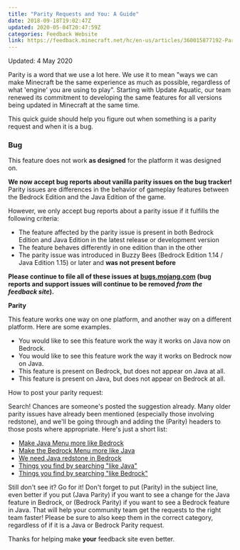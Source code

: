 ```yaml
---
title: "Parity Requests and You: A Guide"
date: 2018-09-18T19:02:47Z
updated: 2020-05-04T20:47:59Z
categories: Feedback Website
link: https://feedback.minecraft.net/hc/en-us/articles/360015877192-Parity-Requests-and-You-A-Guide
---
```


Updated: 4 May 2020

Parity is a word that we use a lot here. We use it to mean "ways we can make Minecraft be the same experience as much as possible, regardless of what 'engine' you are using to play". Starting with Update Aquatic, our team renewed its commitment to developing the same features for all versions being updated in Minecraft at the same time.

This quick guide should help you figure out when something is a parity request and when it is a bug.

### **Bug**

This feature does not work **as designed** for the platform it was designed on. 

**We now accept bug reports about vanilla parity issues on the bug tracker!**  
Parity issues are differences in the behavior of gameplay features between the Bedrock Edition and the Java Edition of the game.

However, we only accept bug reports about a parity issue if it fulfills the following criteria:

- The feature affected by the parity issue is present in both Bedrock Edition and Java Edition in the latest release or development version
- The feature behaves differently in one edition than in the other
- The parity issue was introduced in Buzzy Bees (Bedrock Edition 1.14 / Java Edition 1.15) or later and **was not present before**

**Please continue to file all of these issues at [bugs.mojang.com](http://bugs.mojang.com/) (bug reports and support issues will continue to be removed *from the feedback site*).**

**Parity**

This feature works one way on one platform, and another way on a different platform. Here are some examples.

- You would like to see this feature work the way it works on Java now on Bedrock.
- You would like to see this feature work the way it works on Bedrock now on Java.
- This feature is present on Bedrock, but does not appear on Java at all.
- This feature is present on Java, but does not appear on Bedrock at all.

How to post your parity request:

Search! Chances are someone's posted the suggestion already. Many older parity issues have already been mentioned (especially those involving redstone), and we'll be going through and adding the (Parity) headers to those posts where appropriate. Here's just a short list:

- [Make Java Menu more like Bedrock](https://feedback.minecraft.net/hc/en-us/community/posts/360009337131-New-Java-Edition-Menu)
- [Make the Bedrock Menu more like Java](https://feedback.minecraft.net/hc/en-us/community/posts/360012658672-Make-the-main-menu-of-Bedrock-Edition-like-the-main-menu-of-Java-Edition-)
- [We need Java redstone in Bedrock](https://feedback.minecraft.net/hc/en-us/community/posts/360009223812-We-need-the-Java-redstone-mechanics-implemented-to-bedrock-codebase)
- [Things you find by searching "like Java"](https://feedback.minecraft.net/hc/en-us/search?utf8=%E2%9C%93&query=%22like+java%22)
- [Things you find by searching "like Bedrock"](https://feedback.minecraft.net/hc/en-us/search?utf8=%E2%9C%93&query=%22like+Bedrock%22)

Still don't see it? Go for it! Don't forget to put (Parity) in the subject line, even better if you put (Java Parity) if you want to see a change for the Java feature in Bedrock, or (Bedrock Parity) if you want to see a Bedrock feature in Java. That will help your community team get the requests to the right team faster! Please be sure to also keep them in the correct category, regardless of if it is a Java or Bedrock Parity request.

Thanks for helping make **your** feedback site even better.
